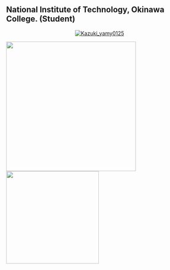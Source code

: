  ## National Institute of Technology, Okinawa College. (Student)

 <p align="center">
    <a href="https://twitter.com/Kazuki_yamy0125">
        <img src="https://badgen.net/badge/icon/twitter?icon=twitter&label" alt="Kazuki_yamy0125">
    </a>
</p>

<a href="https://github.com/kazu-yamy">
    <img  align="left", src="https://github-readme-stats.vercel.app/api?username=kazu-yamy&hide=contribs,prs&count_private=true&show_icons=true&theme=tokyonight", width=350px>
</a>

<a href="https://github.com/kazu-yamy">
    <img  align="left", src="https://github-readme-stats.vercel.app/api/top-langs/?username=kazu-yamy&layout=compact&theme=tokyonight", width=250px>
</a>
